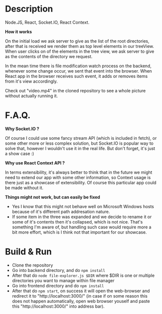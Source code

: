 # Description

Node.JS, React, Socket.IO, React Context.

**How it works**

On the initial load we ask server to give as the list of the root directories, after that is received we render them as top level elements in our treeView. When user clicks on of the elements in the tree view, we ask server to give as the contents of the directory we request.

In the mean time there is file modification watch process on the backend, whenever some change occur, we sent that event into the browser. When React app in the browser receives such event, it adds or removes items from it's view accordingly.

Check out "video.mp4" in the cloned repository to see a whole picture without actually running it.

# F.A.Q.

**Why Socket.IO ?**

Of course I could use some fancy stream API (which is included in fetch), or some other more or less complex solution, but Socket.IO is popular way to solve that, however I wouldn't use it in the real life. But don't forget, it's just a show case :)

**Why use React Context API ?**

In terms extensibility, it's always better to think that in the future we might need to extend our app with some other information, so Context usage is there just as a showcase of extensibility. Of course this particular app could be made without it.

**Things might not work, but can easily be fixed**

- Yes I know that this might not behave well on Microsoft Windows hosts because of it's different path addresation nature.
- If some item in the three was expanded and we decide to rename it or some of it's contents then it's collapsed, which is not nice. That's something I'm aware of, but handling such case would require more a bit more effort, which is I think not that important for our showcase.


# Build & Run

- Clone the repository
- Go into backend directory, and do ```npm install```
- After that do ```node file-explorer.js $DIR``` where $DIR is one or multiple directories you want to manage within file manager
- Go into frontend directory and do ```npm install```
- After that do ```npm start```, on success it will open the web-browser and redirect it to "http://localhost:3000/" (in case if on some reason this does not happen automatically, open web browser youself and paste this "http://localhost:3000/" into address bar).
